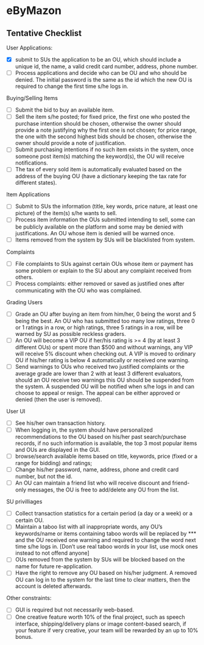 # eByMazon

## Tentative Checklist
User Applications:
- [x] submit to SUs the application to be an OU, which should include a unique id, the name, a valid credit card number, address, phone number.
- [ ] Process applications and decide who can be OU and who should be denied. The initial password is the same as the id which the new OU is required to change the first time s/he logs in.

Buying/Selling Items
- [ ] Submit the bid to buy an available item.
- [ ] Sell the item s/he posted; for fixed price, the first one who posted the purchase intention should be chosen, otherwise the owner should provide a note justifying why the first one is not chosen; for price range, the one with the second highest bids should be chosen, otherwise the owner should provide a note of justification. 
- [ ] Submit purchasing intentions if no such item exists in the system, once someone post item(s) matching the keyword(s), the OU will receive notifications.
- [ ] The tax of every sold item is automatically evaluated based on the address of the buying OU (have a dictionary keeping the tax rate for different states).

Item Applications
- [ ] Submit to SUs the information (title, key words, price nature, at least one picture) of the item(s) s/he wants to sell. 
- [ ] Process item information the OUs submitted intending to sell, some can be publicly available on the platform and some may be denied with justifications. An OU whose item is denied will be warned once.
- [ ] Items removed from the system by SUs will be blacklisted from system. 

Complaints
- [ ] File complaints to SUs against certain OUs whose item or payment has some problem or explain to the SU about any complaint received from others.
- [ ] Process complaints: either removed or saved as justified ones after communicating with the OU who was complained.

Grading Users
- [ ] Grade an OU after buying an item from him/her, 0 being the worst and 5 being the best. An OU who has submitted too many low ratings, three 0 or 1 ratings in a row, or high ratings, three 5 ratings in a row, will be warned by SU as possible reckless graders.
- [ ] An OU will become a VIP OU if her/his rating is >= 4 (by at least 3 different OUs) or spent more than $500 and without warnings, any VIP will receive 5% discount when checking out. A VIP is moved to ordinary OU if his/her rating is below 4 automatically or received one warning.
- [ ] Send warnings to OUs who received two justified complaints or the average grade are lower than 2 with at least 3 different evaluators, should an OU receive two warnings this OU should be suspended from the system. A suspended OU will be notified when s/he logs in and can choose to appeal or resign. The appeal can be either approved or denied (then the user is removed).

User UI
- [ ] See his/her own transaction history.
- [ ] When logging in, the system should have personalized recommendations to the OU based on his/her past search/purchase records, if no such information is available, the top 3 most popular items and OUs are displayed in the GUI.
- [ ] browse/search available items based on title, keywords, price (fixed or a range for bidding) and ratings;
- [ ] Change his/her password, name, address, phone and credit card number, but not the id.
- [ ] An OU can maintain a friend list who will receive discount and friend-only messages, the OU is free to add/delete any OU from the list.

SU privilliages
- [ ] Collect transaction statistics for a certain period (a day or a week) or a certain OU.  
- [ ] Maintain a taboo list with all inappropriate words, any OU’s keywords/name or items containing taboo words will be replaced by *** and the OU received one warning and required to change the word next time s/he logs in. [Don’t use real taboo words in your list, use mock ones instead to not offend anyone]
- [ ] OUs removed from the system by SUs will be blocked based on the name for future re-application.
- [ ] Have the right to remove any OU based on his/her judgment. A removed OU can log in to the system for the last time to clear matters, then the account is deleted afterwards.

Other constraints:
- [ ] GUI is required but not necessarily web-based.
- [ ] One creative feature worth 10% of the final project, such as speech interface, shipping/delivery plans or image content-based search, if your feature if very creative, your team will be rewarded by an up to 10% bonus.

